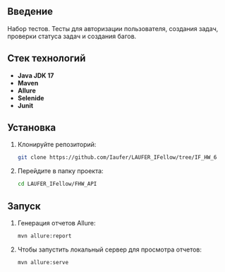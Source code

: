 ## Введение

Набор тестов. Тесты для авторизации пользователя, создания задач, проверки статуса задач и создания багов.

## Стек технологий

- **Java JDK 17**
- **Maven**
- **Allure**
- **Selenide**
- **Junit**

## Установка

1. Клонируйте репозиторий:
   ```bash
   git clone https://github.com/Iaufer/LAUFER_IFellow/tree/IF_HW_6

2. Перейдите в папку проекта:
    ```bash
   cd LAUFER_IFellow/FHW_API

## Запуск

1. Генерация отчетов Allure:
    ```bash
    mvn allure:report

2. Чтобы запустить локальный сервер для просмотра отчетов:
    ```bash
   mvn allure:serve

